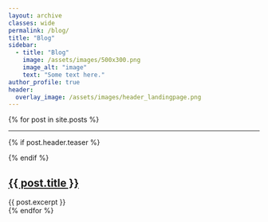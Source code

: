 ```yaml
---
layout: archive
classes: wide
permalink: /blog/
title: "Blog"
sidebar:
  - title: "Blog"
    image: /assets/images/500x300.png
    image_alt: "image"
    text: "Some text here."
author_profile: true
header:
  overlay_image: /assets/images/header_landingpage.png
---
```


{% for post in site.posts %}
___
{% if post.header.teaser %}
  <div class="thumbnail-container" class="align-left" style="margin: 0px 20px 0px 0px;">
    <img src="{{ post.header.teaser | relative_url }}" alt="">
  </div>
{% endif %}
<!-- {% if include.type == "list" and teaser %}
  <div class="thumbnail-container">
    <img src="{{ teaser | relative_url }}" alt="">
  </div>
{% endif %} -->
<h2><a href="{{ post.url }}">{{ post.title }}</a></h2>
{{ post.excerpt }}

<br>
{% endfor %}



<!-- # List of all posts -->
<!-- <ul>
  {% for post in site.posts %}
    <li>
      <a href="{{ post.url }}">{{ post.title }}</a>
      {{ post.excerpt }}
    </li>
  {% endfor %}
</ul> -->

<!-- # List of posts with a specific TAG -->
<!-- {% for tag in site.tags %}
  <h3>{{ tag[0] }}</h3>
  <ul>
    {% for post in tag[1] %}
      <li><a href="{{ post.url }}">{{ post.title }}</a></li>
      {{ post.excerpt }}
    {% endfor %}
  </ul>
{% endfor %} -->

<!-- # List of posts with a specific CATEGORY -->
<!-- {% for category in site.categories %}
  <h3>{{ tag[0] }}</h3>
  <ul>
    {% for post in tag[1] %}
      <li><a href="{{ post.url }}">{{ post.title }}</a></li>
      {{ post.excerpt }}
    {% endfor %}
  </ul>
{% endfor %} -->


<!-- More info: https://jekyllrb.com/docs/posts/ -->

